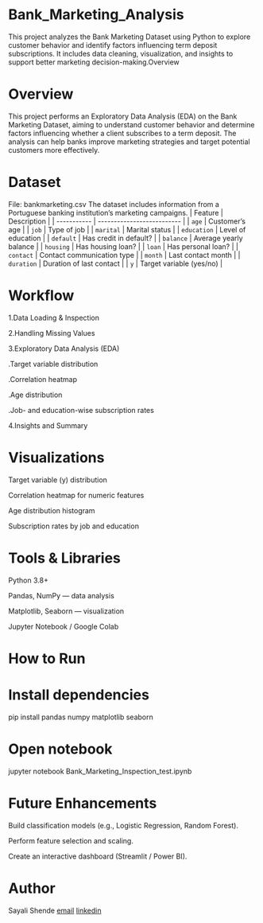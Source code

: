 # Bank_Marketing_Analysis
This project analyzes the Bank Marketing Dataset using Python to explore customer behavior and identify factors influencing term deposit subscriptions. It includes data cleaning, visualization, and insights to support better marketing decision-making.Overview
# Overview
This project performs an Exploratory Data Analysis (EDA) on the Bank Marketing Dataset, aiming to understand customer behavior and determine factors influencing whether a client subscribes to a term deposit.
The analysis can help banks improve marketing strategies and target potential customers more effectively.
# Dataset
File: bankmarketing.csv
The dataset includes information from a Portuguese banking institution’s marketing campaigns.
| Feature     | Description                |
| ----------- | -------------------------- |
| `age`       | Customer’s age             |
| `job`       | Type of job                |
| `marital`   | Marital status             |
| `education` | Level of education         |
| `default`   | Has credit in default?     |
| `balance`   | Average yearly balance     |
| `housing`   | Has housing loan?          |
| `loan`      | Has personal loan?         |
| `contact`   | Contact communication type |
| `month`     | Last contact month         |
| `duration`  | Duration of last contact   |
| `y`         | Target variable (yes/no)   |

# Workflow
1.Data Loading & Inspection

2.Handling Missing Values

3.Exploratory Data Analysis (EDA)

.Target variable distribution

.Correlation heatmap

.Age distribution

.Job- and education-wise subscription rates

4.Insights and Summary

# Visualizations

Target variable (y) distribution

Correlation heatmap for numeric features

Age distribution histogram

Subscription rates by job and education

# Tools & Libraries

Python 3.8+

Pandas, NumPy — data analysis

Matplotlib, Seaborn — visualization

Jupyter Notebook / Google Colab

# How to Run

# Install dependencies
pip install pandas numpy matplotlib seaborn

# Open notebook
jupyter notebook Bank_Marketing_Inspection_test.ipynb

# Future Enhancements

Build classification models (e.g., Logistic Regression, Random Forest).

Perform feature selection and scaling.

Create an interactive dashboard (Streamlit / Power BI).

 # Author
 Sayali Shende
 [email](shendesayali889@gmail.com)
 [linkedin](https://www.linkedin.com/in/sayali-shende-a17633252)
 
 

